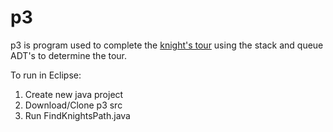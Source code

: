 p3
====

p3 is program used to complete the [knight's tour](https://en.wikipedia.org/wiki/Knight%27s_tour)
using the stack and queue ADT's to determine the tour.

To run in Eclipse:
  1. Create new java project
  2. Download/Clone p3 src
  3. Run FindKnightsPath.java
